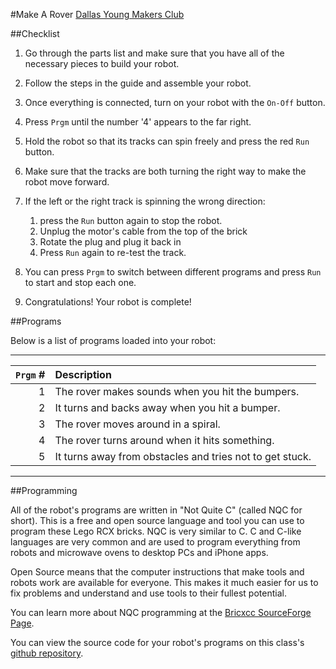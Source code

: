 #Make A Rover
[Dallas Young Makers Club](http://dallasyoungmakers.org/)


##Checklist

1. Go through the parts list and make sure that you have all of the necessary pieces to build your robot.

2. Follow the steps in the guide and assemble your robot.

3. Once everything is connected, turn on your robot with the `On-Off` button.

4. Press `Prgm` until the number '4' appears to the far right.

5. Hold the robot so that its tracks can spin freely and press the red `Run` button.

6. Make sure that the tracks are both turning the right way to make the robot move forward.

7. If the left or the right track is spinning the wrong direction:
   1. press the `Run` button again to stop the robot.
   2. Unplug the motor's cable from the top of the brick
   3. Rotate the plug and plug it back in
   4. Press `Run` again to re-test the track.

8. You can press `Prgm` to switch between different programs and press `Run` to start and stop each one.

9. Congratulations! Your robot is complete!


##Programs

Below is a list of programs loaded into your robot:

-----------------------------------------------------------------------
| `Prgm` # | Description                                              |
|---------:|:---------------------------------------------------------|
|        1 | The rover makes sounds when you hit the bumpers.         |
|        2 | It turns and backs away when you hit a bumper.           |
|        3 | The rover moves around in a spiral.                      |
|        4 | The rover turns around when it hits something.           |
|        5 | It turns away from obstacles and tries not to get stuck. |
-----------------------------------------------------------------------


##Programming

All of the robot's programs are written in "Not Quite C" (called NQC for short).  This is a free and open source language and tool you can use to program these Lego RCX bricks. NQC is very similar to C.  C and C-like languages are very common and are used to program everything from robots and microwave ovens to desktop PCs and iPhone apps.

Open Source means that the computer instructions that make tools and robots work are available for everyone.  This makes it much easier for us to fix problems and understand and use tools to their fullest potential.

You can learn more about NQC programming at the [Bricxcc SourceForge Page](http://bricxcc.sourceforge.net/nqc/).

You can view the source code for your robot's programs on this class's [github repository](https://github.com/buddyw/dal-young-makers/tree/master/classes/build-a-rover).
